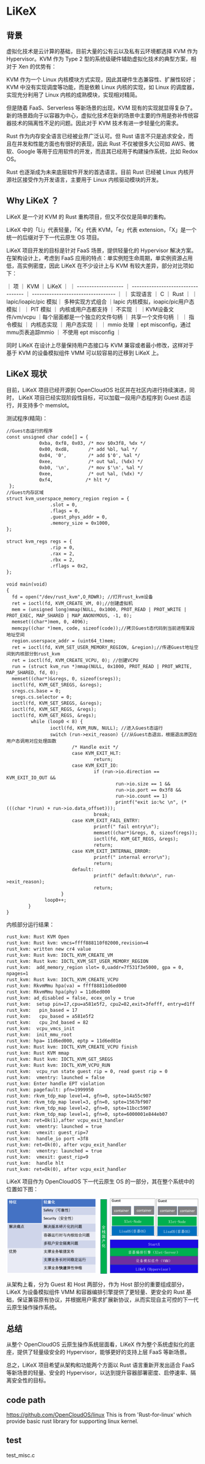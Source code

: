 # LiKeX
## 背景
虚拟化技术是云计算的基础，目前大量的公有云以及私有云环境都选择 KVM 作为Hypervisor。KVM 作为 Type 2 型的系统级硬件辅助虚拟化技术的典型方案，相对于 Xen 的优势有：

KVM 作为一个 Linux 内核模块方式实现，因此其硬件生态兼容性、扩展性较好；KVM 中没有实现调度等功能，而是依赖 Linux 内核的实现，如 Linux 的调度器，实现充分利用了 Linux 内核的成熟模块，实现相对精简。

但是随着 FaaS、Serverless 等新场景的出现，KVM 现有的实现就显得复杂了。新的场景趋向于以容器为中心，虚拟化技术在新的场景中主要的作用是弥补传统容器技术的隔离性不足的问题。因此对于 KVM 技术有进一步轻量化的需求。

Rust 作为内存安全语言已经被业界广泛认可。但 Rust 语言不只是追求安全，而且在并发和性能方面也有很好的表现，因此 Rust 不仅被很多大公司如 AWS、微软、Google 等用于应用软件的开发，而且其已经用于构建操作系统，比如 Redox OS。

Rust 也逐渐成为未来底层软件开发的首选语言。目前 Rust 已经被 Linux 内核开源社区接受作为开发语言，主要用于 Linux 内核驱动模块的开发。

## Why LiKeX ？

LiKeX 是一个对 KVM 的 Rust 重构项目，但又不仅仅是简单的重构。

LiKeX 中的「Li」代表轻量，「K」代表 KVM，「e」代表 extension，「X」是一个统一的后缀对于下一代云原生 OS 项目。

LiKeX 项目开发的目标是针对 FaaS 场景，提供轻量化的 Hypervisor 解决方案。在架构设计上，考虑到 FaaS 应用的特点：单实例短生命周期，单实例资源占用低，高实例密度，因此 LiKeX 在不少设计上与 KVM 有较大差异，部分对比项如下：

 ｜   项	        ｜              KVM	              ｜              LiKeX                 ｜
 ｜ ------------------- ｜ ---------------------------------- ｜ ---------------------------------- ｜
 ｜ 实现语言            ｜           C	                      ｜            Rust                    ｜
 ｜lapic/ioapic/pic 模拟｜	多种实现方式组合	      ｜lapic 内核模拟，ioapic/pic用户态模拟｜
 ｜    PIT 模拟	        ｜      内核或用户态都支持	      ｜          不实现                    ｜
 ｜KVM设备文件/vm/vcpu  ｜每个层面都是一个独立的文件句柄      ｜     共享一个文件句柄               ｜
 ｜    指令模拟	        ｜             内核态实现	      ｜          用户态实现                ｜
 ｜    mmio 处理	｜ept misconfig，通过mmu页表追踪mmio  ｜  	不使用 ept misconfig        ｜

同时 LiKeX 在设计上尽量保持用户态接口与 KVM 兼容或者最小修改，这样对于基于 KVM 的设备模拟组件 VMM 可以较容易的迁移到 LiKeX 上。

## LiKeX 现状

目前，LiKeX 项目已经开源到 OpenCloudOS 社区并在社区内进行持续演进，同时， LiKeX 项目已经实现阶段性目标，可以加载一段用户态程序到 Guest 态运行，并支持多个 memslot。

测试程序(精简)：

```
//Guest态运行的程序
const unsigned char code[] = {
            0xba, 0xf8, 0x03, /* mov $0x3f8, %dx */
            0x00, 0xd8,       /* add %bl, %al */
            0x04, '0',        /* add $'0', %al */
            0xee,             /* out %al, (%dx) */
            0xb0, '\n',       /* mov $'\n', %al */
            0xee,             /* out %al, (%dx) */
            0xf4,            /* hlt */
 };
//Guest内存区域
struct kvm_userspace_memory_region region = {
                .slot = 0,
                .flags = 0,
                .guest_phys_addr = 0, 
                .memory_size = 0x1000,
};

struct kvm_regs regs = {
                .rip = 0, 
                .rax = 2,
                .rbx = 2,
                .rflags = 0x2,
};

void main(void)
{
  fd = open("/dev/rust_kvm",O_RDWR); //打开rust_kvm设备
  ret = ioctl(fd, KVM_CREATE_VM, 0);//创建虚拟机
  mem = (unsigned long)mmap(NULL, 0x1000, PROT_READ | PROT_WRITE | PROT_EXEC, MAP_SHARED | MAP_ANONYMOUS, -1, 0);
  memset((char*)mem, 0, 4096);
  memcpy((char *)mem, code, sizeof(code));//拷贝Guest态代码到当前进程某段地址空间
  region.userspace_addr = (uint64_t)mem;
  ret = ioctl(fd, KVM_SET_USER_MEMORY_REGION, &region);//传递Guest地址空间到内核部分到rust_kvm
  ret = ioctl(fd, KVM_CREATE_VCPU, 0); //创建VCPU
  run = (struct kvm_run *)mmap(NULL, 0x1000, PROT_READ | PROT_WRITE, MAP_SHARED, fd, 0);
  memset((char*)&sregs, 0, sizeof(sregs));
  ioctl(fd, KVM_GET_SREGS, &sregs);
  sregs.cs.base = 0;
  sregs.cs.selector = 0;
  ioctl(fd, KVM_SET_SREGS, &sregs);
  ioctl(fd, KVM_SET_REGS, &regs);
  ioctl(fd, KVM_GET_REGS, &regs);
         while (loop0 < 8) {
                ioctl(fd, KVM_RUN, NULL); //进入Guest态运行
                switch (run->exit_reason) {//从Guest态退出，根据退出原因在用户态调用对应处理函数
                        /* Handle exit */
                        case KVM_EXIT_HLT:
                                return;
                        case KVM_EXIT_IO:
                                if (run->io.direction == KVM_EXIT_IO_OUT &&
                                        run->io.size == 1 &&
                                        run->io.port == 0x3f8 &&
                                        run->io.count == 1)
                                        printf("exit io:%c \n", (*(((char *)run) + run->io.data_offset)));
                                break;
                        case KVM_EXIT_FAIL_ENTRY:
                                printf(" fail entry\n");
                                memset((char*)&regs, 0, sizeof(regs));
                                ioctl(fd, KVM_GET_REGS, &regs);
                                return;
                        case KVM_EXIT_INTERNAL_ERROR:
                                printf(" internal error\n");
                                return;
                        default:
                                printf(" default:0x%x\n", run->exit_reason);
                                return;
                	}
              loop0++;
        }
}
```
内核部分运行结果：
```
rust_kvm: Rust KVM Open
rust_kvm: Rust kvm: vmcs=ffff888110f02000,revision=4
rust_kvm: written new cr4 value
rust_kvm: Rust kvm: IOCTL_KVM_CREATE_VM
rust_kvm: Rust kvm: IOCTL_KVM_SET_USER_MEMORY_REGION
rust_kvm:  add_memory_region slot= 0,uaddr=7f531f3e5000, gpa = 0, npages=1
rust_kvm: Rust kvm: IOCTL_KVM_CREATE_VCPU
rust_kvm: RkvmMmu hpa(va) = ffff88811d6ed000
rust_kvm: RkvmMmu hpa(phy) = 11d6ed000
rust_kvm: ad_disabled = false, ecex_only = true
rust_kvm:  setup pin=17,cpu=a581e5f2, cpu2=82,exit=3fefff, entry=d1ff
rust_kvm:   pin_based = 17
rust_kvm:   cpu_based = a581e5f2
rust_kvm:   cpu_2nd_based = 82
rust_kvm:  vcpu_vmcs_init
rust_kvm:  init_mmu_root
rust_kvm: hpa= 11d6ed000, eptp = 11d6ed01e
rust_kvm: Rust kvm: IOCTL_KVM_CREATE_VCPU finish
rust_kvm: Rust KVM mmap
rust_kvm: Rust kvm: IOCTL_KVM_GET_SREGS
rust_kvm: Rust kvm: IOCTL_KVM_VCPU_RUN
rust_kvm:  vcpu_run state guest rip = 0, read guest rip = 0
rust_kvm:  vmentry: launched = false
rust_kvm: Enter handle EPT violation
rust_kvm: pagefault: pfn=1999950
rust_kvm: rkvm_tdp_map level=4, gfn=0, spte=14a55c907
rust_kvm: rkvm_tdp_map level=3, gfn=0, spte=1567bf907
rust_kvm: rkvm_tdp_map level=2, gfn=0, spte=11bcc5907
rust_kvm: rkvm_tdp_map level=1, gfn=0, spte=6000001e844eb07
rust_kvm: ret=Ok(1),after vcpu_exit_handler
rust_kvm:  vmentry: launched = true
rust_kvm:  vmexit: guest_rip=7
rust_kvm:  handle_io port =3f8
rust_kvm: ret=Ok(0), after vcpu_exit_handler
rust_kvm:  vmentry: launched = true
rust_kvm:  vmexit: guest_rip=9
rust_kvm:  handle hlt
rust_kvm: ret=Ok(0), after vcpu_exit_handler
```
LiKeX 项目作为 OpenCloudOS 下一代云原生 OS 的一部分，其在整个系统中的位置如下图：

![OSArch](https://github.com/OpenCloudOS/LiKeX/blob/main/osarch.png)

从架构上看，分为 Guest 和 Host 两部分，作为 Host 部分的重要组成部分，LiKeX 为设备模拟组件 VMM 和容器编排引擎提供了更轻量、更安全的 Rust 基础，保证兼容原有协议，并根据用户需求扩展新协议，从而实现自主可控的下一代云原生操作操作系统。

## 总结

从整个 OpenCloudOS 云原生操作系统层面看，LiKeX 作为整个系统虚拟化的底座，提供了轻量级安全的 Hypervisor，能够更好的支持上层 FaaS 等新场景。

总之，LiKeX 项目希望从架构和功能两个方面以 Rust 语言重新开发出适合 FaaS 等新场景的轻量、安全的 Hypervisor，以达到提升容器部署密度、启停速率、隔离安全性的目标。

## code path

https://github.com/OpenCloudOS/linux
This is from 'Rust-for-linux' which provide basic rust library for supporting linux kernel.

## test

test_misc.c
